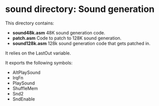 # sound directory: Sound generation

This directory contains:

 * **sound48k.asm** 48K sound generation code.
 * **patch.asm** Code to patch to 128K sound generation.
 * **sound128k.asm** 128k sound generation code that gets patched in.

It relies on the LastOut variable.

It exports the following symbols:

 * AltPlaySound
 * IrqFn
 * PlaySound
 * ShuffleMem
 * Snd2
 * SndEnable
